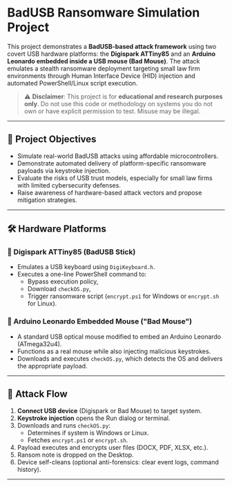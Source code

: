 # BadUSB Ransomware Simulation Project

This project demonstrates a **BadUSB-based attack framework** using two covert USB hardware platforms: the **Digispark ATTiny85** and an **Arduino Leonardo embedded inside a USB mouse (Bad Mouse)**. The attack emulates a stealth ransomware deployment targeting small law firm environments through Human Interface Device (HID) injection and automated PowerShell/Linux script execution.

> ⚠️ **Disclaimer**: This project is for **educational and research purposes only**. Do not use this code or methodology on systems you do not own or have explicit permission to test. Misuse may be illegal.

---

## 📌 Project Objectives

- Simulate real-world BadUSB attacks using affordable microcontrollers.
- Demonstrate automated delivery of platform-specific ransomware payloads via keystroke injection.
- Evaluate the risks of USB trust models, especially for small law firms with limited cybersecurity defenses.
- Raise awareness of hardware-based attack vectors and propose mitigation strategies.

---

## 🛠️ Hardware Platforms

### 🔹 Digispark ATTiny85 (BadUSB Stick)
- Emulates a USB keyboard using `DigiKeyboard.h`.
- Executes a one-line PowerShell command to:
  - Bypass execution policy,
  - Download `checkOS.py`,
  - Trigger ransomware script (`encrypt.ps1` for Windows or `encrypt.sh` for Linux).

### 🔹 Arduino Leonardo Embedded Mouse ("Bad Mouse")
- A standard USB optical mouse modified to embed an Arduino Leonardo (ATmega32u4).
- Functions as a real mouse while also injecting malicious keystrokes.
- Downloads and executes `checkOS.py`, which detects the OS and delivers the appropriate payload.

---

## 🧪 Attack Flow

1. **Connect USB device** (Digispark or Bad Mouse) to target system.
2. **Keystroke injection** opens the Run dialog or terminal.
3. Downloads and runs `checkOS.py`:
   - Determines if system is Windows or Linux.
   - Fetches `encrypt.ps1` or `encrypt.sh`.
4. Payload executes and encrypts user files (DOCX, PDF, XLSX, etc.).
5. Ransom note is dropped on the Desktop.
6. Device self-cleans (optional anti-forensics: clear event logs, command history).

---


